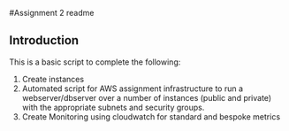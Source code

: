 #Assignment 2 readme

## Introduction
This is a basic script to complete the following:

1. Create instances
2. Automated script for AWS assignment infrastructure to run a webserver/dbserver over a number of instances (public and private) with the appropriate subnets and security groups.
3. Create Monitoring using cloudwatch for standard and bespoke metrics

 

